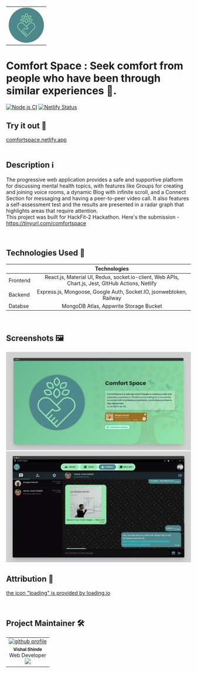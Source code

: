 <div align="center">
    <table>
        <tbody>
            <td align="center"><img src="client/public/assets/icon-96x96.png" >
    </td>  
        </tbody>
    </table>
</div>

# Comfort Space : Seek comfort from people who have been through similar experiences 🌺.

[![Node.js CI](https://github.com/Evozone/comfortspace/actions/workflows/integration.yml/badge.svg?branch=development)](https://github.com/Evozone/comfortspace/actions/workflows/integration.yml)
[![Netlify Status](https://api.netlify.com/api/v1/badges/4cf7227e-89a4-483a-a92f-68efb9d8bad2/deploy-status)](https://app.netlify.com/sites/comfortspace/deploys)

## Try it out 🚀

[comfortspace.netlify.app](https://comfortspace.netlify.app/)
<br/>
<br/>

## Description ℹ️

The progressive web application provides a safe and supportive platform for discussing mental health topics, with features like Groups for creating and joining voice rooms, a dynamic Blog with infinite scroll, and a Connect Section for messaging and having a peer-to-peer video call. It also features a self-assessment test and the results are presented in a radar graph that highlights areas that require attention.<br/>
This project was built for HackFit-2 Hackathon. Here's the submission - https://tinyurl.com/comfortspace

<br/>

## Technologies Used 🧰

|          |                                           Technologies                                            |
| -------- | :-----------------------------------------------------------------------------------------------: |
| Frontend | React.js, Material UI, Redux, socket.io-client, Web APIs, Chart.js, Jest, GItHub Actions, Netlify |
| Backend  |                Express.js, Mongoose, Google Auth, Socket.IO, jsonwebtoken, Railway                |
| Databse  |                              MongoDB Atlas, Appwrite Storage Bucket                               |

<br/>

## Screenshots 🖼️

<img src='https://raw.githubusercontent.com/vishal-codes/repo-images/main/comfortspace.png'>
<img src='https://raw.githubusercontent.com/vishal-codes/repo-images/main/cs-connect-dark.png'>

<br/>

## Attribution 📝

[the icon "loading" is provided by loading.io](https://loading.io/icon/)

<br/>

## Project Maintainer 🛠

<div align="center">
<table>
    <tbody>
        <td align="center"><a href="https://github.com/vishal-codes"><img alt="github profile" src="https://avatars.githubusercontent.com/u/79784161" width="130px;"><br><sub><b> Vishal Shinde </b></sub></a><br><a title="Code"> Web Developer</a><br><a href="https://twitter.com/vishaltwts" target="_blank"><img src="https://img.shields.io/badge/twitter-%2300acee.svg?&style=for-the-badge&logo=twitter&logoColor=white&alt=twitter" /></a></td>  
    </tbody>
</table>
</div>

<br>
